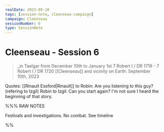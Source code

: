 ```yaml
---
realDate: 2023-09-10
tags: [session-note, cleenseau-campaign]
campaign: Cleenseau
sessionNumber: 6
type: SessionNote
---
```

# Cleenseau - Session 6
>_in Taelgar from December 10th to January 1st
>7 Robert I / DR 1719 - 7 Robert I / DR 1720
>[[Cleenseau]] and vicinity
>on Earth: September 10th, 2023

Quotes:
[[Rinault Essford|Rinault]] to Robin: Are you listening to this guy? (refering to Izgil)
Robin to Izgil: Can you start again? I'm not sure I heard the beginning of that story.

%%% RAW NOTES

Festivals and investigations. No combat. See timeline

%%